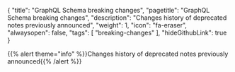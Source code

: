 {
	"title": "GraphQL Schema breaking changes",
	"pagetitle": "GraphQL Schema breaking changes",
	"description": "Changes history of deprecated notes previously announced",
	"weight": 1,
	"icon": "fa-eraser",
	"alwaysopen": false,
	"tags": [
		"breaking-changes"
	],
	"hideGithubLink": true
}

{{% alert theme="info" %}}Changes history of deprecated notes previously announced{{% /alert %}}


